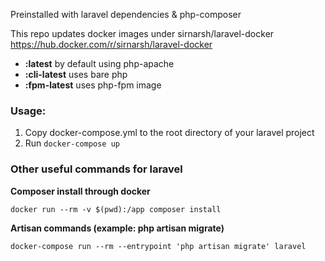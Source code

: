 Preinstalled with laravel dependencies & php-composer

This repo updates docker images under sirnarsh/laravel-docker  https://hub.docker.com/r/sirnarsh/laravel-docker
- **:latest** by default using php-apache
- **:cli-latest** uses bare php
- **:fpm-latest** uses php-fpm image



### Usage: 
1. Copy docker-compose.yml to the root directory of your laravel project
2. Run `docker-compose up`

### Other useful commands for laravel

**Composer install through docker**  

`docker run --rm -v $(pwd):/app composer install`


**Artisan commands (example: php artisan migrate)**

`docker-compose run --rm --entrypoint 'php artisan migrate' laravel`

 
